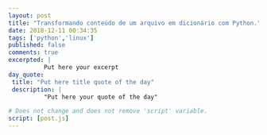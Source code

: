 ```yaml
---
layout: post
title: "Transformando conteúdo de um arquivo em dicionário com Python."
date: 2018-12-11 00:34:35
tags: ['python','linux']
published: false
comments: true
excerpted: |
          Put here your excerpt
day_quote:
 title: "Put here title quote of the day"
 description: |
          "Put here your quote of the day"

# Does not change and does not remove 'script' variable.
script: [post.js]
---
```


<!-- Write from here your post !!! -->
